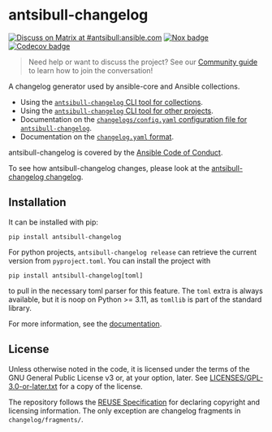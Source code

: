 <!--
Copyright (c) Ansible Project
GNU General Public License v3.0+ (see LICENSES/GPL-3.0-or-later.txt or https://www.gnu.org/licenses/gpl-3.0.txt)
SPDX-License-Identifier: GPL-3.0-or-later
-->

# antsibull-changelog

[![Discuss on Matrix at #antsibull:ansible.com](https://img.shields.io/matrix/antsibull:ansible.com.svg?server_fqdn=ansible-accounts.ems.host&label=Discuss%20on%20Matrix%20at%20%23antsibull:ansible.com&logo=matrix)](https://matrix.to/#/#antsibull:ansible.com)
[![Nox badge](https://github.com/ansible-community/antsibull-changelog/workflows/nox/badge.svg?event=push&branch=main)](https://github.com/ansible-community/antsibull-changelog/actions?query=workflow%3A%22nox%22+branch%3Amain)
[![Codecov badge](https://img.shields.io/codecov/c/github/ansible-community/antsibull-changelog)](https://codecov.io/gh/ansible-community/antsibull-changelog)

> Need help or want to discuss the project? See our [Community guide](community.md) to learn how to join the conversation!

A changelog generator used by ansible-core and Ansible collections.

- Using the [`antsibull-changelog` CLI tool for collections](changelogs.md).
- Using the [`antsibull-changelog` CLI tool for other projects](other-projects.md).
- Documentation on the [`changelogs/config.yaml` configuration file for `antsibull-changelog`](changelog-configuration.md).
- Documentation on the [`changelog.yaml` format](changelog.yaml-format.md).

antsibull-changelog is covered by the [Ansible Code of Conduct](https://docs.ansible.com/ansible/latest/community/code_of_conduct.html).

To see how antsibull-changelog changes, please look at the
[antsibull-changelog changelog](https://github.com/ansible-community/antsibull-changelog/blob/main/CHANGELOG.md).

## Installation

It can be installed with pip:

```console
pip install antsibull-changelog
```

For python projects, `antsibull-changelog release` can retrieve the current
version from `pyproject.toml`.
You can install the project with

```console
pip install antsibull-changelog[toml]
```

to pull in the necessary toml parser for this feature.
The `toml` extra is always available, but it is noop on Python >= 3.11,
as `tomllib` is part of the standard library.

For more information, see the [documentation](changelogs.md).

## License

Unless otherwise noted in the code, it is licensed under the terms of the GNU
General Public License v3 or, at your option, later. See
[LICENSES/GPL-3.0-or-later.txt](https://github.com/ansible-community/antsibull-changelog/tree/main/LICENSE)
for a copy of the license.

The repository follows the [REUSE Specification](https://reuse.software/spec/) for declaring copyright and
licensing information. The only exception are changelog fragments in ``changelog/fragments/``.
